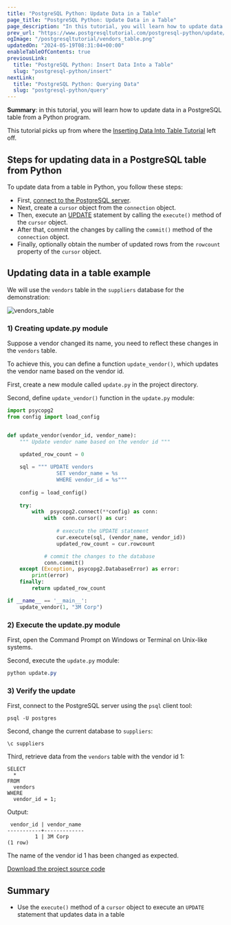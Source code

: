 ```yaml
---
title: "PostgreSQL Python: Update Data in a Table"
page_title: "PostgreSQL Python: Update Data in a Table"
page_description: "In this tutorial, you will learn how to update data in a PostgreSQL database table in a Python program using psycopg2 package."
prev_url: "https://www.postgresqltutorial.com/postgresql-python/update/"
ogImage: "/postgresqltutorial/vendors_table.png"
updatedOn: "2024-05-19T08:31:04+00:00"
enableTableOfContents: true
previousLink: 
  title: "PostgreSQL Python: Insert Data Into a Table"
  slug: "postgresql-python/insert"
nextLink: 
  title: "PostgreSQL Python: Querying Data"
  slug: "postgresql-python/query"
---
```





**Summary**: in this tutorial, you will learn how to update data in a PostgreSQL table from a Python program.

This tutorial picks up from where the [Inserting Data Into Table Tutorial](insert) left off.


## Steps for updating data in a PostgreSQL table from Python

To update data from a table in Python, you follow these steps:

* First, [connect to the PostgreSQL server](connect).
* Next, create a `cursor` object from the `connection` object.
* Then, execute an [UPDATE](../postgresql-tutorial/postgresql-update) statement by calling the `execute()` method of the `cursor` object.
* After that, commit the changes by calling the `commit()` method of the `connection` object.
* Finally, optionally obtain the number of updated rows from the `rowcount` property of the `cursor` object.


## Updating data in a table example

We will use the `vendors` table in the `suppliers` database for the demonstration:


![vendors_table](/postgresqltutorial/vendors_table.png)

### 1\) Creating update.py module

Suppose a vendor changed its name, you need to reflect these changes in the `vendors` table.

To achieve this, you can define a function `update_vendor()`, which updates the vendor name based on the vendor id.

First, create a new module called `update.py` in the project directory.

Second, define `update_vendor()` function in the `update.py` module:


```python
import psycopg2
from config import load_config


def update_vendor(vendor_id, vendor_name):
    """ Update vendor name based on the vendor id """
    
    updated_row_count = 0

    sql = """ UPDATE vendors
                SET vendor_name = %s
                WHERE vendor_id = %s"""
    
    config = load_config()
    
    try:
        with  psycopg2.connect(**config) as conn:
            with  conn.cursor() as cur:
                
                # execute the UPDATE statement
                cur.execute(sql, (vendor_name, vendor_id))
                updated_row_count = cur.rowcount

            # commit the changes to the database
            conn.commit()
    except (Exception, psycopg2.DatabaseError) as error:
        print(error)    
    finally:
        return updated_row_count

if __name__ == '__main__':
    update_vendor(1, "3M Corp")
```

### 2\) Execute the update.py module

First, open the Command Prompt on Windows or Terminal on Unix\-like systems.

Second, execute the `update.py` module:


```css
python update.py
```

### 3\) Verify the update

First, connect to the PostgreSQL server using the `psql` client tool:


```pgsql
psql -U postgres
```
Second, change the current database to `suppliers`:


```
\c suppliers
```
Third, retrieve data from the `vendors` table with the vendor id 1:


```
SELECT 
  * 
FROM 
  vendors 
WHERE 
  vendor_id = 1;
```
Output:


```shell
 vendor_id | vendor_name
-----------+-------------
         1 | 3M Corp
(1 row)
```
The name of the vendor id 1 has been changed as expected.

[Download the project source code](/postgresqltutorial/update.zip)


## Summary

* Use the `execute()` method of a `cursor` object to execute an `UPDATE` statement that updates data in a table

